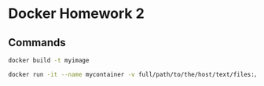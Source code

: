 # Docker Homework 2

## Commands

```bash
docker build -t myimage

docker run -it --name mycontainer -v full/path/to/the/host/text/files:/home/data myimage
```

